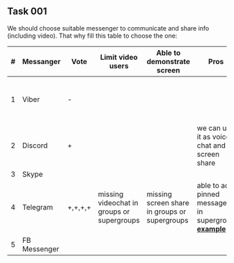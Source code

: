 ## Task 001 

We should choose suitable messenger to communicate and share info (including video).
That why fill this table to choose the one:

|# | Messanger | Vote | Limit video users | Able to demonstrate screen | Pros | Cons |
|---|----------| ---- | ----------------- | -------------------------- | ---- | ---- |
|1|Viber|-||||problems with MSG sync and file attachments
|2|Discord|+|||we can use it as voice chat and screen share|hard to moderate as chat
|3|Skype|||
|4|Telegram|+,+,+,+|missing videochat in groups or supergroups|missing screen share in groups or supergroups|able to add pinned messages in supergroup [**example**](https://imgur.com/gallery/h2okIU9)
|5|FB Messenger|

